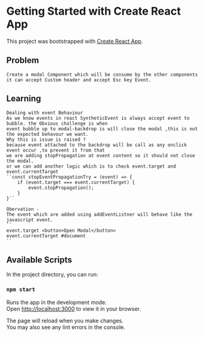 # Getting Started with Create React App

This project was bootstrapped with [Create React App](https://github.com/facebook/create-react-app).

## Problem 
    Create a modal Component which will be consume by the other components it can accept Custom header and accept Esc key Event.

## Learning 
    Dealing with event Behaviour 
    As we know events in react SyntheticEvent is always accept event to bubble. the Obvious challenge is when 
    event bubble up to modal-backdrop is will close the modal ,this is not the expected behavour we want.
    Why this is issue is raised ?
    because event attached to the backdrop will be call as any onclick event occur ,to prevent it from that 
    we are adding stopPropagation at event content so it should not close the modal.
    or we can add another logic which is to check event.target and event.currentTarget 
    ``const stopEventPropagationTry = (event) => {
        if (event.target === event.currentTarget) {
            event.stopPropagation();
        }
    }``  

    Obervation - 
    The event which are added using addEventListner will behave like the javascript event.
    ``
    event.target <button>​Open Modal​</button>​ 
    event.currentTarget #document
    ``
    
## Available Scripts

In the project directory, you can run:

### `npm start`

Runs the app in the development mode.\
Open [http://localhost:3000](http://localhost:3000) to view it in your browser.

The page will reload when you make changes.\
You may also see any lint errors in the console.
